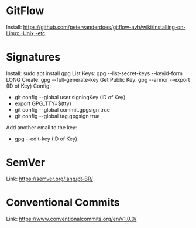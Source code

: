 # GitFlow

Install: https://github.com/petervanderdoes/gitflow-avh/wiki/Installing-on-Linux,-Unix,-etc.

# Signatures

Install: sudo apt install gpg
List Keys: gpg --list-secret-keys --keyid-form LONG
Create: gpg --full-generate-key
Get Public Key: gpg --armor --export (ID of Key)
Config: 
- git config --global user.signingKey (ID of Key)
- export GPG_TTY=$(tty)
- git config --global commit.gpgsign true
- git config --global tag.gpgsign true

Add another email to the key:
- gpg --edit-key (ID of Key)

# SemVer

Link: https://semver.org/lang/pt-BR/

# Conventional Commits

Link: https://www.conventionalcommits.org/en/v1.0.0/